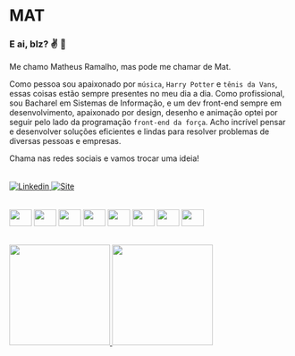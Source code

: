 <!-- MatheusRamalho/MatheusRamalho** is a ✨ _special_ ✨ repository because its `README.md` (this file) appears on your GitHub profile. -->

# MAT

### E ai, blz? :v: :leaves:
Me chamo Matheus Ramalho, mas pode me chamar de Mat.

Como pessoa sou apaixonado por `música`, `Harry Potter` e `tênis da Vans`, essas coisas estão sempre presentes no meu dia a dia.
Como profissional, sou Bacharel em Sistemas de Informação, e um dev front-end sempre em desenvolvimento, apaixonado por design, desenho e animação optei por seguir pelo lado da programação `front-end da força`.
Acho incrível pensar e desenvolver soluções eficientes e lindas para resolver problemas de diversas pessoas e empresas.

Chama nas redes sociais e vamos trocar uma ideia!

<div style="margin: 1rem 0;"><br/>
    <a href="https://www.linkedin.com/in/matramalhosilva" target="_blank" rel="noopener">
        <img src="https://img.shields.io/badge/-LinkedIn-%230077B5?style=for-the-badge&logo=linkedin&logoColor=white" alt="Linkedin">
    </a>
    <a href="https://matheusramalho.dev" target="_blank">
        <img src="https://img.shields.io/badge/-matheusramalho.dev-%23333?style=for-the-badge&logo=gmail&logoColor=white" alt="Site">
    </a>
</div>

<div style="display: inline_block; margin: 1rem 0;"><br/>
    <img width="40" height="30" align="center" src="https://cdn.jsdelivr.net/gh/devicons/devicon@latest/icons/html5/html5-original.svg" />
    <img width="40" height="30" align="center" src="https://cdn.jsdelivr.net/gh/devicons/devicon@latest/icons/css3/css3-original.svg" />
    <img width="40" height="30" align="center" src="https://cdn.jsdelivr.net/gh/devicons/devicon@latest/icons/sass/sass-original.svg" />
    <img width="40" height="30" align="center" src="https://cdn.jsdelivr.net/gh/devicons/devicon@latest/icons/tailwindcss/tailwindcss-original.svg" />
    <img width="40" height="30" align="center" src="https://cdn.jsdelivr.net/gh/devicons/devicon@latest/icons/javascript/javascript-original.svg" />
    <img width="40" height="30" align="center" src="https://cdn.jsdelivr.net/gh/devicons/devicon@latest/icons/typescript/typescript-original.svg" />
    <img width="40" height="30" align="center" src="https://cdn.jsdelivr.net/gh/devicons/devicon@latest/icons/react/react-original.svg" />
    <img width="40" height="30" align="center" src="https://cdn.jsdelivr.net/gh/devicons/devicon@latest/icons/nextjs/nextjs-original.svg" />
</div>

<div> <br/>
    <a href="https://github.com/MatheusRamalho">
        <img height="180em" src="https://github-readme-stats.vercel.app/api?username=MatheusRamalho&show_icons=true&theme=dracula&include_all_commits=true&count_private=true">
        <img height="180em" src="https://github-readme-stats.vercel.app/api/top-langs/?username=MatheusRamalho&layout=compact&langs_count=16&theme=dracula">
    </a>
<div>

<!-- <div>
    ![Snake animation](https://github.com/rafaballerini/MatheusRamalho/blob/output/github-contribution-grid-snake.svg)
</div> -->
